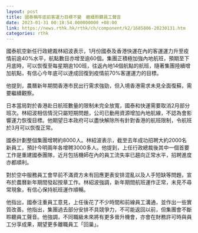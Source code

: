 ```yaml
---
layout: post
title: 國泰稱年底前客運力目標不變　繼續聆聽員工聲音
date: 2023-01-31 00:18:54.000000000 +08:00
link: https://news.rthk.hk/rthk/ch/component/k2/1685806-20230131.htm
categories: rthk
---
```


國泰航空新任行政總裁林紹波表示，1月份國泰及香港快運在內的客運運力升至疫情前逾40%水平，航點數目亦增至逾60個。集團正積極加強內地航班，預期至下月底時，可以恢復至每星期逾100班，往返內地14個航點的航班，隨著集團陸續增加航點，有信心今年底可以達成回復到疫情前70%客運運力的目標。

他提到，農曆新年期間香港市民出行需求強勁，但入境香港需求未見全面復蘇，需要繼續觀察。

日本當局對於香港赴日航班數量的限制未完全放寬，國泰和快運需要取消2月部分班次。林紹波相信情況只屬短期問題，公司已動用資源增加內地航線，不認為會影響運力恢復目標。他期望日本政府可以盡快解除所有針對香港的航班限制，令航班於3月可以恢復正常。

國泰計劃整個集團增聘約8000人。林紹波表示，截至去年成功招聘大約2000名新員工，預計今明兩年各增聘3000多人。他提到，上任行政總裁後其中一個首要工作是重建國泰團隊，近月包括機師在內的員工流失率已趨向正常水平，招聘進度亦都順利。

對於空中服務員工會早前不滿資方未有回應更表安排混亂以及人手短缺等問題，宣布於農曆新年期間發起按章工作。林紹波強調，新年期間航班運作正常，未見不尋常現象，有信心保持航班運作順暢。

他指出，國泰注重員工意見，上任後花了不少時間和前線員工溝通，並作出一些實質改善。他指出，集團過去部分安排不具競爭力，不可能返回以前，但集團會不斷聆聽員工聲音。他強調，不同職級未來將有更多晉升機會，亦會在財務許可時與員工分享成果，期望更多離職員工「回巢」。

